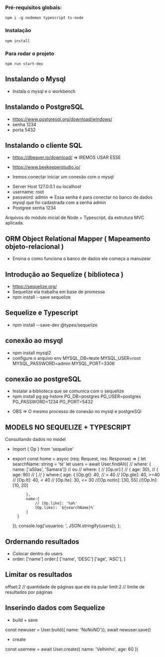 ### Pré-requisitos globais:
`npm i -g nodemon typescript ts-node`

### Instalação
`npm install`

### Para rodar o projeto
`npm run start-dev`

## Instalando o Mysql
- Instala o mysql e o workbench

## Instalando o PostgreSQL
- https://www.postgresql.org/download/windows/
- senha 1234
- porta 5432

## Instalando o cliente SQL
- https://dbeaver.io/download/   => IREMOS USAR ESSE
- https://www.beekeeperstudio.io/

- Iremos conectar iniciar um conexão com o mysql
* Server Host 127.0.0.1 ou localhost
* username: root
* password: admin  => Essa senha é para conectar no banco de dados mysql que foi cadastrada com a senha admin
* Postgree senha 1234

Arquivos do módulo inicial de Node + Typescript, da estrutura MVC aplicada.

## ORM Object Relational Mapper ( Mapeamento objeto-relacional )  
- Ensina o como funciona o banco de dados ele começa a manuzear

## Introdução ao Sequelize ( biblioteca ) 
- https://sequelize.org/
- Sequelize ela trabalha em base de promessa
- npm install --save sequelize

## Sequelize e Typescript
- npm install --save-dev @types/sequelize

## conexão ao msyql
- npm install mysql2
- configure o arquivo env
MYSQL_DB=teste
MYSQL_USER=root
MYSQL_PASSWORD=admin
MYSQL_PORT=3306

## conexão ao postgreSQL
- Instalar a biblioteca que se comunica com o sequelize
- npm install pg pg-hstore
PG_DB=postgres
PG_USER=postgres
PG_PASSWORD=1234
PG_PORT=5432


* OBS => O mesmo processo de conexão no mysql e postgreSQl 

## MODELS NO SEQUELIZE + TYPESCRIPT

Consultando dados no model
- import { Op } from 'sequelize'
- export const home = async (req: Request, res: Response) => {
    let searchName: string = 'te'
    let users = await User.findAll({
        // where: { name: ['aSilas', 'Samara']}
        // ou
        // where: {
        //     [Op.or]:[
        //         { age: 30},
        //         { age: 90}
        //     ]
        // }
        where:{
            age: {
                [Op.gt]: 40, // > 40
                // [Op.gte]: 40, >=40
                // [Op.lt]: 40,  < 40
                // [Op.lte]: 30, <= 30
                //[Op.notIn]: [30, 55] 
                //[Op.In]: [10, 20] 
                
            },
            name:{
                // [Op.like]: '%a%'
                [Op.like]: `${searchName}%`
            }
        }
    });
    console.log('usuarios: ', JSON.stringify(users));
};

## Ordernando resultados

- Colocar dentro do users
- order: ['name']
 order:[
            ['name', 'DESC']
            ['age', 'ASC'],
        ]

## Limitar os resultados
offset:2 // quantidade de páginas que ele ira pular
limit:2 // limite de resultados por páginas

## Inserindo dados com Sequelize
- build + save

const newuser = User.build({ name: 'NoNoNO'});
await newuser.save()


- create

const usernew = await User.create({
    name: 'Velhinho',
    age: 60
})